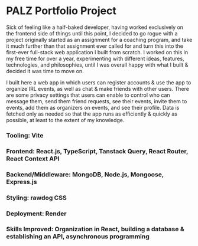 <h1>PALZ Portfolio Project</h1>
<p>Sick of feeling like a half-baked developer, having worked exclusively on the frontend side of things until this point, I decided to go rogue with a project originally started as an assignment for a coaching program, and take it much further than that assignment ever called for and turn this into the first-ever full-stack web application I built from scratch. I worked on this in my free time for over a year, experimenting with different ideas, features, technologies, and philosophies, until I was overall happy with what I built & decided it was time to move on.</p>
<p>I built here a web app in which users can register accounts & use the app to organize IRL events, as well as chat & make friends with other users. There are some privacy settings that users can enable to control who can message them, send them friend requests, see their events, invite them to events, add them as organizers on events, and see their profile. Data is fetched only as needed so that the app runs as efficiently & quickly as possible, at least to the extent of my knowledge.</p>
<h3>Tooling: Vite</h3>
<h3>Frontend: React.js, TypeScript, Tanstack Query, React Router, React Context API</h3>
<h3>Backend/Middleware: MongoDB, Node.js, Mongoose, Express.js</h3>
<h3>Styling: rawdog CSS</h3>
<h3>Deployment: Render</h3>
<h3>Skills Improved: Organization in React, building a database & establishing an API, asynchronous programming</h3>
